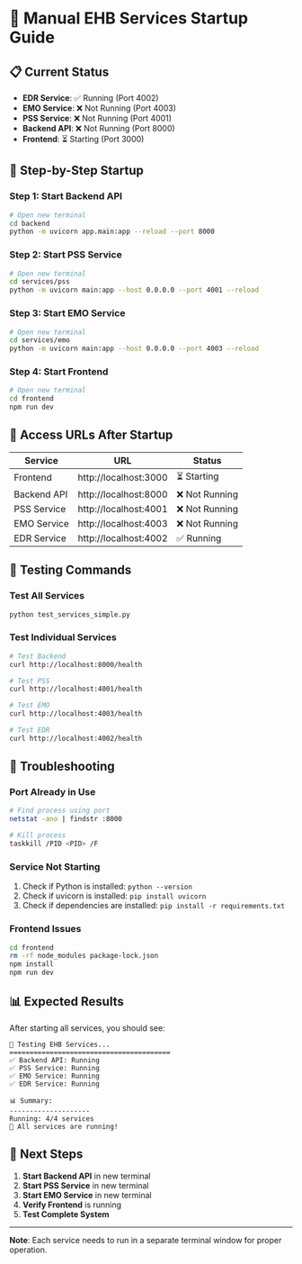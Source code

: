 # 🚀 Manual EHB Services Startup Guide

## 📋 **Current Status**
- **EDR Service**: ✅ Running (Port 4002)
- **EMO Service**: ❌ Not Running (Port 4003)
- **PSS Service**: ❌ Not Running (Port 4001)
- **Backend API**: ❌ Not Running (Port 8000)
- **Frontend**: ⏳ Starting (Port 3000)

## 🎯 **Step-by-Step Startup**

### **Step 1: Start Backend API**
```bash
# Open new terminal
cd backend
python -m uvicorn app.main:app --reload --port 8000
```

### **Step 2: Start PSS Service**
```bash
# Open new terminal
cd services/pss
python -m uvicorn main:app --host 0.0.0.0 --port 4001 --reload
```

### **Step 3: Start EMO Service**
```bash
# Open new terminal
cd services/emo
python -m uvicorn main:app --host 0.0.0.0 --port 4003 --reload
```

### **Step 4: Start Frontend**
```bash
# Open new terminal
cd frontend
npm run dev
```

## 🔗 **Access URLs After Startup**

| Service | URL | Status |
|---------|-----|--------|
| Frontend | http://localhost:3000 | ⏳ Starting |
| Backend API | http://localhost:8000 | ❌ Not Running |
| PSS Service | http://localhost:4001 | ❌ Not Running |
| EMO Service | http://localhost:4003 | ❌ Not Running |
| EDR Service | http://localhost:4002 | ✅ Running |

## 🧪 **Testing Commands**

### **Test All Services**
```bash
python test_services_simple.py
```

### **Test Individual Services**
```bash
# Test Backend
curl http://localhost:8000/health

# Test PSS
curl http://localhost:4001/health

# Test EMO
curl http://localhost:4003/health

# Test EDR
curl http://localhost:4002/health
```

## 🔧 **Troubleshooting**

### **Port Already in Use**
```bash
# Find process using port
netstat -ano | findstr :8000

# Kill process
taskkill /PID <PID> /F
```

### **Service Not Starting**
1. Check if Python is installed: `python --version`
2. Check if uvicorn is installed: `pip install uvicorn`
3. Check if dependencies are installed: `pip install -r requirements.txt`

### **Frontend Issues**
```bash
cd frontend
rm -rf node_modules package-lock.json
npm install
npm run dev
```

## 📊 **Expected Results**

After starting all services, you should see:

```
🧪 Testing EHB Services...
========================================
✅ Backend API: Running
✅ PSS Service: Running
✅ EMO Service: Running
✅ EDR Service: Running

📊 Summary:
--------------------
Running: 4/4 services
🎉 All services are running!
```

## 🎯 **Next Steps**

1. **Start Backend API** in new terminal
2. **Start PSS Service** in new terminal
3. **Start EMO Service** in new terminal
4. **Verify Frontend** is running
5. **Test Complete System**

---

**Note**: Each service needs to run in a separate terminal window for proper operation.
